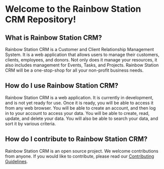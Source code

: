 # Welcome to the Rainbow Station CRM Repository!

## What is Rainbow Station CRM?

Rainbow Station CRM is a Customer and Client Relationship Management System. It is a web application that allows users to manage their customers, clients, employees, and donors. Not only does it manage your resources, it also includes management for Events, Tasks, and Projects. Rainbow Station CRM will be a one-stop-shop for all your non-profit business needs.

## How do I use Rainbow Station CRM?

Rainbow Station CRM is a web application. It is currently in development, and is not yet ready for use. Once it is ready, you will be able to access it from any web browser. You will be able to create an account, and then log in to your account to access your data. You will be able to create, read, update, and delete your data. You will also be able to search your data, and sort it by various criteria.

## How do I contribute to Rainbow Station CRM?

Rainbow Station CRM is an open source project. We welcome contributions from anyone. If you would like to contribute, please read our [Contributing Guidelines](CONTRIBUTING.md).
